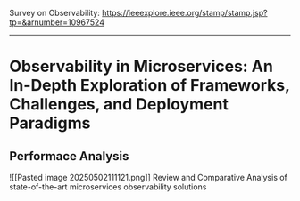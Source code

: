 Survey on Observability:
https://ieeexplore.ieee.org/stamp/stamp.jsp?tp=&arnumber=10967524


****
# Observability in Microservices: An In-Depth Exploration of Frameworks, Challenges, and Deployment Paradigms

## Performace Analysis


![[Pasted image 20250502111121.png]]
Review and Comparative Analysis of state-of-the-art microservices observability solutions